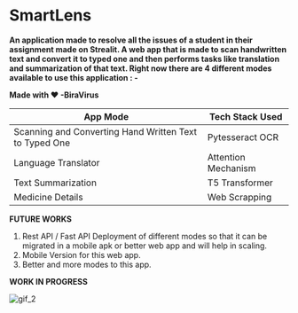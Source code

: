 # SmartLens

**An application made to resolve all the issues of a student in their assignment made on Strealit. A web app that is made to scan handwritten text and convert it to typed one and then performs tasks like translation and summarization of that text.
Right now there are 4 different modes available to use this application : -**


**Made with :heart: 
                  -BiraVirus** 

App Mode | Tech Stack Used
------------ | -------------
Scanning and Converting Hand Written Text to Typed One |  Pytesseract OCR
Language Translator | Attention Mechanism
Text Summarization | T5 Transformer
Medicine Details | Web Scrapping 

**FUTURE WORKS**

1. Rest API / Fast API Deployment of different modes so that it can be migrated in a mobile apk or better web app and will help in scaling.
2. Mobile Version for this web app.
3. Better and more modes to this app.

**WORK IN PROGRESS**

![gif_2](https://user-images.githubusercontent.com/52126313/100343588-90f6df80-3005-11eb-9864-0ea010cbc165.gif)
